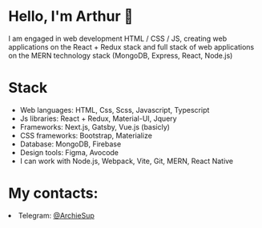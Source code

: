 # Hello, I'm Arthur 👋

I am engaged in web development HTML / CSS / JS, creating web applications on the React + Redux stack and full stack of web applications on the MERN technology stack (MongoDB, Express, React, Node.js)

# Stack
<ul>
  <li> Web languages: HTML, Css, Scss, Javascript, Typescript</li>
  <li> Js libraries: React + Redux, Material-UI, Jquery</li>
  <li> Frameworks: Next.js, Gatsby, Vue.js (basicly)</li>
  <li> CSS frameworks: Bootstrap, Materialize</li>
  <li> Database: MongoDB, Firebase</li>
  <li> Design tools: Figma, Avocode</li>
  <li> I can work with Node.js, Webpack, Vite, Git, MERN, React Native</li>
</ul>

# My contacts:
<li>Telegram: <a href='https://t.me/ArchieSup'>@ArchieSup</a></li>
